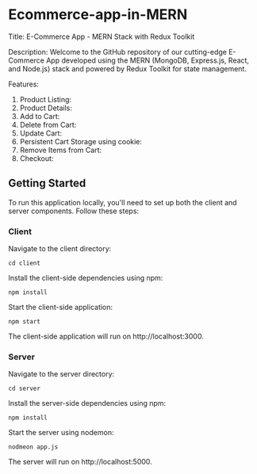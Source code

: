 # Ecommerce-app-in-MERN

Title: E-Commerce App - MERN Stack with Redux Toolkit

Description:
Welcome to the GitHub repository of our cutting-edge E-Commerce App developed using the MERN (MongoDB, Express.js, React, and Node.js) stack and powered by Redux Toolkit for state management.

Features:
1. Product Listing:
2. Product Details:
3. Add to Cart:
4. Delete from Cart:
5. Update Cart:
6. Persistent Cart Storage using cookie:
7. Remove Items from Cart:
8. Checkout:

## Getting Started
To run this application locally, you'll need to set up both the client and server components. Follow these steps:

### Client
Navigate to the client directory:


``` cd client ```

Install the client-side dependencies using npm:

```npm install ```

Start the client-side application:

```npm start ```

The client-side application will run on http://localhost:3000.

### Server
Navigate to the server directory:

```cd server ```

Install the server-side dependencies using npm:

```npm install ```

Start the server using nodemon:

```nodmeon app.js ```

The server will run on http://localhost:5000.
